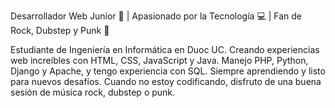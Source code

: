 Desarrollador Web Junior 🚀 | Apasionado por la Tecnología 💻 | Fan de Rock, Dubstep y Punk 🎸

Estudiante de Ingeniería en Informática en Duoc UC. Creando experiencias web increíbles con HTML, CSS, JavaScript y Java. Manejo PHP, Python, Django y Apache, y tengo experiencia con SQL. Siempre aprendiendo y listo para nuevos desafíos. Cuando no estoy codificando, disfruto de una buena sesión de música rock, dubstep o punk. 
